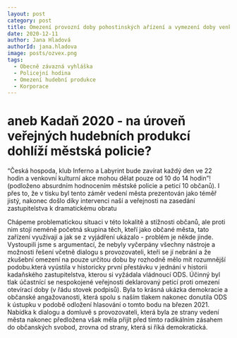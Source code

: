 ```yaml
---
layout: post
category: post
title: Omezení provozní doby pohostinských ařízení a vymezení doby venkovní hudební produkce
date: 2020-12-11
author: Jana Hladová
authorId: jana.hladova
image: posts/ozvex.png
tags:
  - Obecně závazná vyhláška
  - Policejní hodina
  - Omezení hudební produkce
  - Korporace
---
```


# aneb Kadaň 2020 - na úroveň veřejných hudebních produkcí dohlíží městská policie?

“Česká hospoda, klub Inferno a Labyrint bude zavírat každý den ve 22 hodin a venkovní kulturní akce mohou dělat pouze od 10 do 14 hodin”! (podloženo absurdním hodnocením městské policie a peticí 10 občanů).
I přes to, že v tisku byl tento záměr vedení města prezentován jako téměř jistý, nakonec došlo díky intervenci naší a veřejnosti na zasedání zastupitelstva k dramatickému obratu

Chápeme problematickou situaci v této lokalitě a stížnosti občanů, ale proti nim stojí neméně početná skupina těch, kteří jako občané města, tato zařízení využívají a jak se z vyjádření ukázalo - problém je někde jinde. 
Vystoupili jsme s argumentací, že nebyly vyčerpány všechny nástroje a možnosti řešení včetně dialogu s provozovateli, kteří se jí nebrání a že zkušební omezení na pouze určitou dobu by rozhodně mělo mít rozumnější podobu.která vyústila v historicky první přestávku v jednání v historii kadaňského zastupitelstva, kterou si vyžádala vládnoucí ODS. 
Účinný byl tlak účastnící se nespokojené veřejnosti deklarovaný peticí proti omezení otevírací doby 
(v řádu stovek podpisů).
Byla to krásná ukázka demokracie a občanské angažovanosti, která spolu s naším tlakem nakonec donutila ODS k ústupku v podobě odložení hlasování o tomto bodu na březen 2021. 
Nabídka k dialogu a domluvě s provozovateli, která byla ze strany vedení města nakonec předložena však měla přijít před tímto radikálním zásahem do občanských svobod, zrovna od strany, která si říká demokratická.

